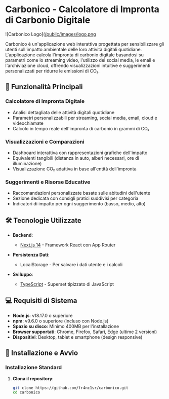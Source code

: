 # Carbonico - Calcolatore di Impronta di Carbonio Digitale

![Carbonico Logo]([/public/images/logo.png]([https://ibb.co/6RjrD5kk](https://i.postimg.cc/MGJ9zYDc/logo-removebg-preview.png))

Carbonico è un'applicazione web interattiva progettata per sensibilizzare gli utenti sull'impatto ambientale delle loro attività digitali quotidiane. L'applicazione calcola l'impronta di carbonio digitale basandosi su parametri come lo streaming video, l'utilizzo dei social media, le email e l'archiviazione cloud, offrendo visualizzazioni intuitive e suggerimenti personalizzati per ridurre le emissioni di CO₂.

## 🌱 Funzionalità Principali

### Calcolatore di Impronta Digitale
- Analisi dettagliata delle attività digitali quotidiane
- Parametri personalizzabili per streaming, social media, email, cloud e videochiamate
- Calcolo in tempo reale dell'impronta di carbonio in grammi di CO₂

### Visualizzazioni e Comparazioni
- Dashboard interattiva con rappresentazioni grafiche dell'impatto
- Equivalenti tangibili (distanza in auto, alberi necessari, ore di illuminazione)
- Visualizzazione CO₂ adattiva in base all'entità dell'impronta


### Suggerimenti e Risorse Educative
- Raccomandazioni personalizzate basate sulle abitudini dell'utente
- Sezione dedicata con consigli pratici suddivisi per categoria
- Indicatori di impatto per ogni suggerimento (basso, medio, alto)

## 🛠️ Tecnologie Utilizzate

- **Backend**:
  - [Next.js 14](https://nextjs.org/) - Framework React con App Router

- **Persistenza Dati**:
  - LocalStorage - Per salvare i dati utente e i calcoli

- **Sviluppo**:
  - [TypeScript](https://www.typescriptlang.org/) - Superset tipizzato di JavaScript


## 💻 Requisiti di Sistema

- **Node.js**: v18.17.0 o superiore
- **npm**: v9.6.0 o superiore (incluso con Node.js)
- **Spazio su disco**: Minimo 400MB per l'installazione
- **Browser supportati**: Chrome, Firefox, Safari, Edge (ultime 2 versioni)
- **Dispositivi**: Desktop, tablet e smartphone (design responsive)

## 🚀 Installazione e Avvio

### Installazione Standard

1. **Clona il repository**:
   ```bash
   git clone https://github.com/fr4nc1sr/carbonico.git
   cd carbonico
